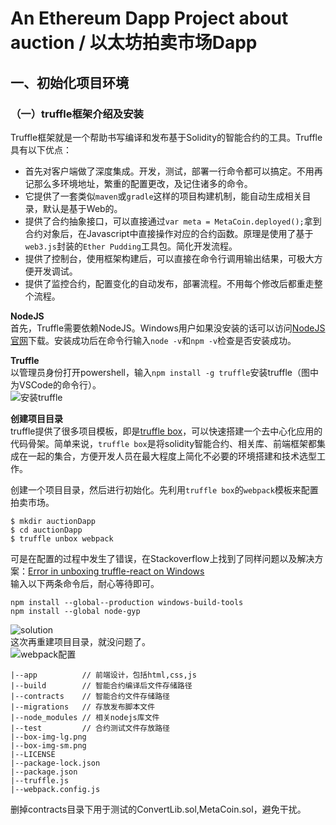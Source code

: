 # An Ethereum Dapp Project about auction / 以太坊拍卖市场Dapp

## 一、初始化项目环境  

### （一）truffle框架介绍及安装  
Truffle框架就是一个帮助书写编译和发布基于Solidity的智能合约的工具。Truffle具有以下优点：

 - 首先对客户端做了深度集成。开发，测试，部署一行命令都可以搞定。不用再记那么多环境地址，繁重的配置更改，及记住诸多的命令。
 - 它提供了一套类似`maven`或`gradle`这样的项目构建机制，能自动生成相关目录，默认是基于Web的。
 - 提供了合约抽象接口，可以直接通过`var meta = MetaCoin.deployed();`拿到合约对象后，在Javascript中直接操作对应的合约函数。原理是使用了基于`web3.js`封装的`Ether Pudding`工具包。简化开发流程。
 - 提供了控制台，使用框架构建后，可以直接在命令行调用输出结果，可极大方便开发调试。
 - 提供了监控合约，配置变化的自动发布，部署流程。不用每个修改后都重走整个流程。


**NodeJS**  
首先，Truffle需要依赖NodeJS。Windows用户如果没安装的话可以访问[NodeJS官网][1]下载。安装成功后在命令行输入`node -v`和`npm -v`检查是否安装成功。

**Truffle**  
以管理员身份打开powershell，输入`npm install -g truffle`安装truffle（图中为VSCode的命令行）。  
![安装truffle][2]

**创建项目目录**  
truffle提供了很多项目模板，即是[truffle box][3]，可以快速搭建一个去中心化应用的代码骨架。简单来说，`truffle box`是将solidity智能合约、相关库、前端框架都集成在一起的集合，方便开发人员在最大程度上简化不必要的环境搭建和技术选型工作。 

创建一个项目目录，然后进行初始化。先利用`truffle box`的`webpack`模板来配置拍卖市场。  
```
$ mkdir auctionDapp
$ cd auctionDapp
$ truffle unbox webpack
```

可是在配置的过程中发生了错误，在Stackoverflow上找到了同样问题以及解决方案：[Error in unboxing truffle-react on Windows][4]  
输入以下两条命令后，耐心等待即可。  
```
npm install --global--production windows-build-tools  
npm install --global node-gyp
```  
![solution][5]  
这次再重建项目目录，就没问题了。  
![webpack配置][6]  
```
|--app          // 前端设计，包括html,css,js
|--build        // 智能合约编译后文件存储路径
|--contracts    // 智能合约文件存储路径
|--migrations   // 存放发布脚本文件
|--node_modules // 相关nodejs库文件
|--test         // 合约测试文件存放路径
|--box-img-lg.png
|--box-img-sm.png
|--LICENSE
|--package-lock.json
|--package.json
|--truffle.js
|--webpack.config.js
```
删掉contracts目录下用于测试的ConvertLib.sol,MetaCoin.sol，避免干扰。


 


  [1]: https://nodejs.org/en/
  [2]: https://github.com/sysuxwh/MyPictureHost/blob/master/AuctionDapp/truffle_install.png
  [3]: https://truffleframework.com/boxes
  [4]: https://ethereum.stackexchange.com/questions/47937/error-in-unboxing-truffle-react-on-windows
  [5]: https://github.com/sysuxwh/MyPictureHost/blob/master/AuctionDapp/webpack_bug.png
  [6]: https://github.com/sysuxwh/MyPictureHost/blob/master/AuctionDapp/webpack_succeed.png
